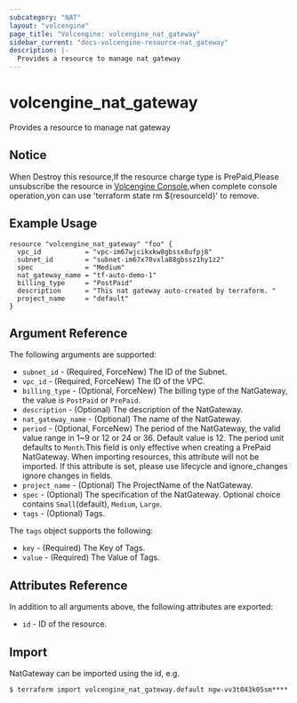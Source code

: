 ```yaml
---
subcategory: "NAT"
layout: "volcengine"
page_title: "Volcengine: volcengine_nat_gateway"
sidebar_current: "docs-volcengine-resource-nat_gateway"
description: |-
  Provides a resource to manage nat gateway
---
```

# volcengine_nat_gateway
Provides a resource to manage nat gateway
## Notice
When Destroy this resource,If the resource charge type is PrePaid,Please unsubscribe the resource 
in  [Volcengine Console](https://console.volcengine.com/finance/unsubscribe/),when complete console operation,yon can
use 'terraform state rm ${resourceId}' to remove.
## Example Usage
```hcl
resource "volcengine_nat_gateway" "foo" {
  vpc_id           = "vpc-im67wjcikxkw8gbssx8ufpj8"
  subnet_id        = "subnet-im67x70vxla88gbssz1hy1z2"
  spec             = "Medium"
  nat_gateway_name = "tf-auto-demo-1"
  billing_type     = "PostPaid"
  description      = "This nat gateway auto-created by terraform. "
  project_name     = "default"
}
```
## Argument Reference
The following arguments are supported:
* `subnet_id` - (Required, ForceNew) The ID of the Subnet.
* `vpc_id` - (Required, ForceNew) The ID of the VPC.
* `billing_type` - (Optional, ForceNew) The billing type of the NatGateway, the value is `PostPaid` or `PrePaid`.
* `description` - (Optional) The description of the NatGateway.
* `nat_gateway_name` - (Optional) The name of the NatGateway.
* `period` - (Optional, ForceNew) The period of the NatGateway, the valid value range in 1~9 or 12 or 24 or 36. Default value is 12. The period unit defaults to `Month`.This field is only effective when creating a PrePaid NatGateway. When importing resources, this attribute will not be imported. If this attribute is set, please use lifecycle and ignore_changes ignore changes in fields.
* `project_name` - (Optional) The ProjectName of the NatGateway.
* `spec` - (Optional) The specification of the NatGateway. Optional choice contains `Small`(default), `Medium`, `Large`.
* `tags` - (Optional) Tags.

The `tags` object supports the following:

* `key` - (Required) The Key of Tags.
* `value` - (Required) The Value of Tags.

## Attributes Reference
In addition to all arguments above, the following attributes are exported:
* `id` - ID of the resource.



## Import
NatGateway can be imported using the id, e.g.
```
$ terraform import volcengine_nat_gateway.default ngw-vv3t043k05sm****
```

